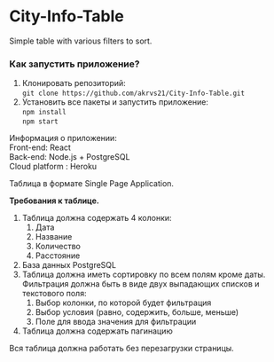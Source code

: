 # City-Info-Table
Simple table with various filters to sort.  

### Как запустить приложение?  
1. Клонировать репозиторий:  
`git clone https://github.com/akrvs21/City-Info-Table.git`  
2. Установить все пакеты и запустить приложение:  
`npm install`  
`npm start`  
  
 Информация о приложении:  
 Front-end: React  
 Back-end: Node.js + PostgreSQL  
 Cloud platform : Heroku
  

  
Таблица в формате Single Page Application.

**Требования к таблице.**

1. Таблица должна содержать 4 колонки:
    1. Дата
    2. Название
    3. Количество
    4. Расстояние
2. База данных PostgreSQL
3. Таблица должна иметь сортировку по всем полям кроме даты. Фильтрация должна быть в виде двух выпадающих списков и текстового поля:
    1. Выбор колонки, по которой будет фильтрация
    2. Выбор условия (равно, содержить, больше, меньше)
    3. Поле для ввода значения для фильтрации
4. Таблица должна содержать пагинацию

Вся таблица должна работать без перезагрузки страницы.
